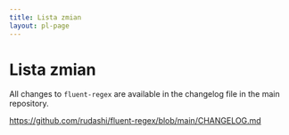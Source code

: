 ```yaml
---
title: Lista zmian
layout: pl-page
---
```


# Lista zmian

All changes to `fluent-regex` are available in the changelog file in the main repository.

https://github.com/rudashi/fluent-regex/blob/main/CHANGELOG.md
